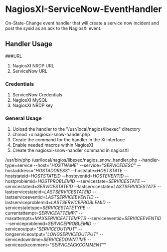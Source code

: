 # NagiosXI-ServiceNow-EventHandler
On-State-Change event handler that will create a service now incident and post the sysid as an ack to the NagiosXi event.

## Handler Usage

###URL
1. NagiosXI NRDP URL
2. ServiceNow URL

### Credentials
1. ServiceNow Credentials
2. NagiosXI MySQL
3. NagiosXI NRDP key

### General Usage
1. Uoload the handler to the "/usr/local/nagios/libexec" directory
2. chmod +x nagiosxi-snow-hander.php
3. Create the command for the handler in the Xi interface
4. Enable needed macros within NagiosXI
5. Create the nagiosxi-snow-handler command in nagiosXI

/usr/bin/php /usr/local/nagios/libexec/nagios_snow_handler.php --handler-type=service --host="$HOSTNAME$" --service="$SERVICEDESC$" --hostaddress="$HOSTADDRESS$" --hoststate=$HOSTSTATE$ --hoststateid=$HOSTSTATEID$ --hosteventid=$HOSTEVENTID$ --hostproblemid=$HOSTPROBLEMID$ --servicestate=$SERVICESTATE$ --servicestateid=$SERVICESTATEID$ --lastservicestate=$LASTSERVICESTATE$ --lastservicestateid=$LASTSERVICESTATEID$ --lastserviceeventid=$LASTSERVICEEVENTID$ --lastserviceproblemid=$LASTSERVICEPROBLEMID$ --servicestatetype=$SERVICESTATETYPE$ --currentattempt=$SERVICEATTEMPT$ --maxattempts=$MAXSERVICEATTEMPTS$ --serviceeventid=$SERVICEEVENTID$ --serviceproblemid=$SERVICEPROBLEMID$ --serviceoutput="$SERVICEOUTPUT$" --longserviceoutput="$LONGSERVICEOUTPUT$" --servicedowntime=$SERVICEDOWNTIME$ --serviceackcomment="$SERVICEACKCOMMENT$""

